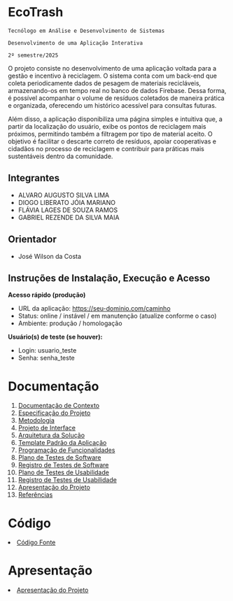 # EcoTrash

`Tecnólogo em Análise e Desenvolvimento de Sistemas`

`Desenvolvimento de uma Aplicação Interativa`

`2º semestre/2025`

O projeto consiste no desenvolvimento de uma aplicação voltada para a gestão e incentivo à reciclagem. O sistema conta com um back-end que coleta periodicamente dados de pesagem de materiais recicláveis, armazenando-os em tempo real no banco de dados Firebase. Dessa forma, é possível acompanhar o volume de resíduos coletados de maneira prática e organizada, oferecendo um histórico acessível para consultas futuras.

Além disso, a aplicação disponibiliza uma página simples e intuitiva que, a partir da localização do usuário, exibe os pontos de reciclagem mais próximos, permitindo também a filtragem por tipo de material aceito. O objetivo é facilitar o descarte correto de resíduos, apoiar cooperativas e cidadãos no processo de reciclagem e contribuir para práticas mais sustentáveis dentro da comunidade.

## Integrantes

* ALVARO AUGUSTO SILVA LIMA
* DIOGO LIBERATO JÓIA MARIANO
* FLÁVIA LAGES DE SOUZA RAMOS
* GABRIEL REZENDE DA SILVA MAIA

## Orientador

* José Wilson da Costa

## Instruções de Instalação, Execução e Acesso

**Acesso rápido (produção)**
* URL da aplicação: https://seu-dominio.com/caminho
* Status: online / instável / em manutenção (atualize conforme o caso)
* Ambiente: produção / homologação

**Usuário(s) de teste (se houver):**
* Login: usuario_teste
* Senha: senha_teste

# Documentação

<ol>
<li><a href="docs/01-Documentação de Contexto.md"> Documentação de Contexto</a></li>
<li><a href="docs/02-Especificação do Projeto.md"> Especificação do Projeto</a></li>
<li><a href="docs/03-Metodologia.md"> Metodologia</a></li>
<li><a href="docs/04-Projeto de Interface.md"> Projeto de Interface</a></li>
<li><a href="docs/05-Arquitetura da Solução.md"> Arquitetura da Solução</a></li>
<li><a href="docs/06-Template Padrão da Aplicação.md"> Template Padrão da Aplicação</a></li>
<li><a href="docs/07-Programação de Funcionalidades.md"> Programação de Funcionalidades</a></li>
<li><a href="docs/08-Plano de Testes de Software.md"> Plano de Testes de Software</a></li>
<li><a href="docs/09-Registro de Testes de Software.md"> Registro de Testes de Software</a></li>
<li><a href="docs/10-Plano de Testes de Usabilidade.md"> Plano de Testes de Usabilidade</a></li>
<li><a href="docs/11-Registro de Testes de Usabilidade.md"> Registro de Testes de Usabilidade</a></li>
<li><a href="docs/12-Apresentação do Projeto.md"> Apresentação do Projeto</a></li>
<li><a href="docs/13-Referências.md"> Referências</a></li>
</ol>

# Código

<li><a href="src/README.md"> Código Fonte</a></li>

# Apresentação

<li><a href="docs/12-Apresentação do Projeto.md"> Apresentação do Projeto</a></li>
